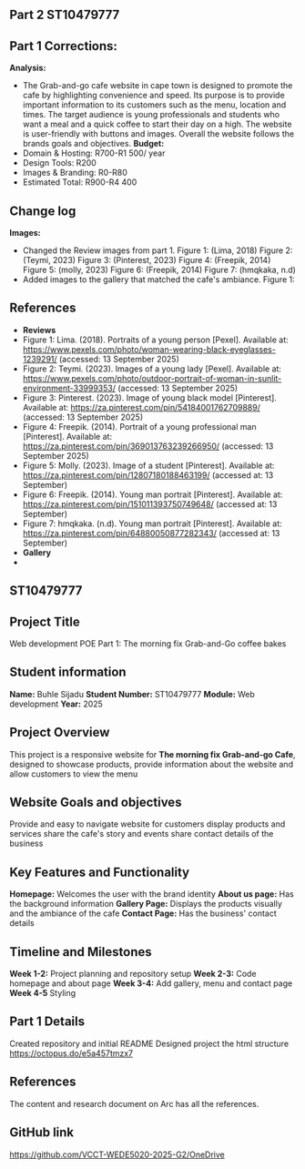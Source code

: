 ## Part 2 ST10479777
## Part 1 Corrections:
**Analysis:** 
- The Grab-and-go cafe website in cape town is designed to promote the cafe by highlighting convenience and speed. Its purpose is to provide important information to its customers such as the menu, location and times. The target audience is young professionals and students who want a meal and a quick coffee to start their day on a high. The website is user-friendly with buttons and images. Overall the website follows the brands goals and objectives.
**Budget:**
- Domain & Hosting: R700-R1 500/ year
- Design Tools: R200
- Images & Branding: R0-R80
- Estimated Total: R900-R4 400
## Change log 
**Images:** 
- Changed the Review images from part 1. Figure 1: (Lima, 2018) Figure 2: (Teymi, 2023) Figure 3: (Pinterest, 2023) Figure 4: (Freepik, 2014) Figure 5: (molly, 2023) Figure 6: (Freepik, 2014) Figure 7: (hmqkaka, n.d)
- Added images to the gallery that matched the cafe's ambiance. Figure 1: 
## References 
- **Reviews** 
- Figure 1: Lima. (2018). Portraits of a young person [Pexel]. Available at: https://www.pexels.com/photo/woman-wearing-black-eyeglasses-1239291/ (accessed: 13 September 2025)
- Figure 2: Teymi. (2023). Images of a young lady [Pexel]. Available at: https://www.pexels.com/photo/outdoor-portrait-of-woman-in-sunlit-environment-33999353/ (accessed: 13 September 2025)
- Figure 3: Pinterest. (2023). Image of young black model [Pinterest]. Available at: https://za.pinterest.com/pin/54184001762709889/ (accessed: 13 September 2025)
- Figure 4: Freepik. (2014). Portrait of a young professional man [Pinterest]. Available at: https://za.pinterest.com/pin/369013763239266950/ (accessed: 13 September 2025)
- Figure 5: Molly. (2023). Image of a student [Pinterest]. Available at: https://za.pinterest.com/pin/12807180188463199/ (accessed at: 13 September)
- Figure 6: Freepik. (2014). Young man portrait [Pinterest]. Available at: https://za.pinterest.com/pin/151011393750749648/ (accessed at: 13 September)
- Figure 7: hmqkaka. (n.d). Young man portrait [Pinterest]. Available at: https://za.pinterest.com/pin/64880050877282343/ (accessed at: 13 September)
- **Gallery**
- 
## ST10479777
## Project Title
Web development POE Part 1: The morning fix Grab-and-Go coffee bakes
## Student information
**Name:** Buhle Sijadu
**Student Number:** ST10479777
**Module:** Web development
**Year:** 2025
## Project Overview
This project is a responsive website for **The morning fix Grab-and-go Cafe**, designed to showcase products, provide information about the website and allow customers to view the menu
## Website Goals and objectives
Provide and easy to navigate website for customers
display products and services
share the cafe's story and events
share contact details of the business
## Key Features and Functionality
**Homepage:** Welcomes the user with the brand identity
**About us page:** Has the background information
**Gallery Page:** Displays the products visually and the ambiance of the cafe
**Contact Page:** Has the business' contact details
## Timeline and Milestones
**Week 1-2:** Project planning and repository setup
**Week 2-3:** Code homepage and about page
**Week 3-4:** Add gallery, menu and contact page
**Week 4-5** Styling
## Part 1 Details
Created repository and initial README
Designed project the html structure
https://octopus.do/e5a457tmzx7
## References
The content and research document on Arc has all the references.
## GitHub link
https://github.com/VCCT-WEDE5020-2025-G2/OneDrive
